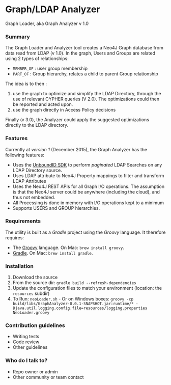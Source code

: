 # Graph/LDAP Analyzer #

Graph Loader, aka Graph Analyzer v 1.0

### Summary
The Graph Loader and Analyzer tool creates a Neo4J Graph database from data read from LDAP (v 1.0). In the graph, Users and Groups are related using 2 types of relationships:

* `MEMBER_OF` : user group membership
* `PART_OF` : Group hierarchy, relates a child to parent Group relationship

The idea is to then :

1. use the graph to optimize and simplify the LDAP Directory, through the use of relevant CYPHER queries (V 2.0). The optimizations could then be reported and acted upon.
2. use the graph directly in Access Policy decisions

Finally (v 3.0), the Analyzer could apply the suggested optimizations directly to the LDAP directory.

### Features
Currently at *version 1* (December 2015), the Graph Analyzer has the following features:

* Uses the [UnboundID SDK](https://www.ldap.com/unboundid-ldap-sdk-for-java) to perform _paginated_ LDAP Searches on any LDAP Directory source.
* Uses LDAP attribute to Neo4J Property mappings to filter and transform LDAP Attributes
* Uses the Neo4J REST APIs for all Graph I/O operations. The assumption is that the Neo4J server could be anywhere (including the cloud), and thus not embedded.
* All Processing is done in memory with I/O operations kept to a minimum
* Supports USERS and GROUP hierarchies.

### Requirements
The utility is built as a *Gradle* project using the *Groovy* language. It therefore requires:
* The [Groovy](http://www.groovy-lang.org/download.html) language. On Mac: `brew install groovy`.
* [Gradle](http://gradle.org/gradle-download/). On Mac: `brew install gradle`.

### Installation

1. Download the source
2. From the source dir: `gradle build --refresh-dependencies`
3. Update the configuration files to match your environment (location: the `resources` subdir)
4. To Run: `neoLoader.sh` - Or on Windows boxes: 
`groovy -cp build/libs/GraphAnalyzer-0.0.1-SNAPSHOT.jar:runtime/* -Djava.util.logging.config.file=resources/logging.properties NeoLoader.groovy`

### Contribution guidelines ###

* Writing tests
* Code review
* Other guidelines

### Who do I talk to? ###

* Repo owner or admin
* Other community or team contact